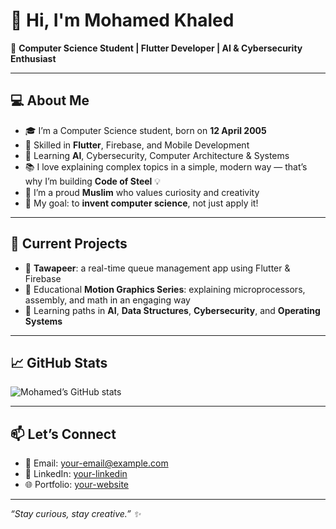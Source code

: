 # 👋 Hi, I'm Mohamed Khaled

🌟 **Computer Science Student | Flutter Developer | AI & Cybersecurity Enthusiast**

---

## 💻 About Me

- 🎓 I’m a Computer Science student, born on **12 April 2005**
- 📱 Skilled in **Flutter**, Firebase, and Mobile Development
- 🤖 Learning **AI**, Cybersecurity, Computer Architecture & Systems
- 📚 I love explaining complex topics in a simple, modern way — that’s why I’m building **Code of Steel** 💡
- 🌙 I’m a proud **Muslim** who values curiosity and creativity
- 🎯 My goal: to **invent computer science**, not just apply it!

---

## 🚀 Current Projects

- 🔨 **Tawapeer**: a real-time queue management app using Flutter & Firebase
- 🎥 Educational **Motion Graphics Series**: explaining microprocessors, assembly, and math in an engaging way
- 🧩 Learning paths in **AI**, **Data Structures**, **Cybersecurity**, and **Operating Systems**

---

## 📈 GitHub Stats

![Mohamed’s GitHub stats](https://github-readme-stats.vercel.app/api?username=YOUR_USERNAME&show_icons=true&theme=tokyonight)

---

## 📫 Let’s Connect

- 📧 Email: [your-email@example.com](mailto:your-email@example.com)
- 💼 LinkedIn: [your-linkedin](#)
- 🌐 Portfolio: [your-website](#)

---

*“Stay curious, stay creative.” ✨*
